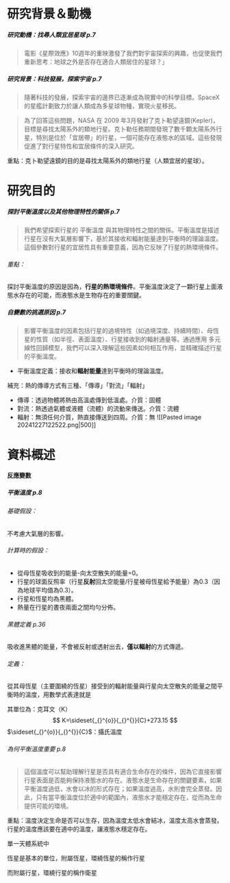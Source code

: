 # 研究背景＆動機
##### 研究動機：找尋人類宜居星球 p.7
>電影《星際效應》10週年的重映激發了我們對宇宙探索的興趣，也促使我們重新思考：地球之外是否存在適合人類居住的星球？」

##### 研究背景：科技發展，探索宇宙 p.7
>隨著科技的發展，探索宇宙的邊界已逐漸成為現實中的科學目標。SpaceX 的星艦計劃致力於讓人類成為多星球物種，實現火星移民。

>為了回答這些問題，NASA 在 2009 年3月發射了克卜勒望遠鏡(Kepler)，目標是尋找太陽系外的類地行星。克卜勒任務期間發現了數千顆太陽系外行星，特別是位於「宜居帶」的行星，一個可能存在液態水的區域。這些發現促進了對行星特性和宜居條件的深入研究。

重點：克卜勒望遠鏡的目的是尋找太陽系外的類地行星（人類宜居的星球）。

# 研究目的

##### 探討平衡溫度以及其他物理特性的關係 p.7
>我們希望探索行星的 平衡溫度 與其物理特性之間的關係。平衡溫度是描述行星在沒有大氣層影響下，基於其接收和輻射能量達到平衡時的理論溫度。這個參數對行星的宜居性具有重要意義，因為它反映了行星的熱環境條件。

###### 重點：
探討平衡溫度的原因是因為，**行星的熱環境條件**。平衡溫度決定了一顆行星上面液態水存在的可能，而液態水是生物存在的重要關鍵。

##### 自變數的挑選原因 p.7
>影響平衡溫度的因素包括行星的過境特性（如過境深度、持續時間）、母恆星的性質（如半徑、表面溫度）、行星接收到的輻射通量等。通過應用 多元線性回歸模型，我們可以深入理解這些因素如何相互作用，並精確描述行星的平衡溫度。

- 平衡溫度定義：接收和**輻射能量**達到平衡時的理論溫度。

補充：熱的傳導方式有三種、「傳導」「對流」「輻射」
- 傳導：透過物體將熱由高溫處傳到低溫處。介質：固體
- 對流：熱透過氣體或液體（流體）的流動來傳送。介質：流體
- 輻射：無須任何介質，熱直接傳送到四周。介質：無
![[Pasted image 20241227122522.png|500]]

# 資料概述
#### 反應變數
##### 平衡溫度 p.8
###### 基礎假設：
不考慮大氣層的影響。
###### 計算時的假設：
- 從母恆星吸收到的能量-向太空散失的能量=0。
- 行星的球面反照率（行星**反射**回太空能量/行星被母恆星給予能量）為0.3（因為地球平均值為0.3）。
- 行星和恆星均為黑體。
- 熱量在行星的晝夜兩面之間均勻分佈。

###### 黑體定義 p.36
吸收進黑體的能量，不會被反射或透射出去，**僅以輻射**的方式傳遞。

###### 定義：
從其母恆星（主要圍繞的恆星）接受到的輻射能量與行星向太空散失的能量之間平衡時的溫度，用數學式表達就是

其單位為：克耳文（K）
$$
K=\sideset{_{}^{o}}{_{}^{}}{C}+273.15
$$
$\sideset{_{}^{o}}{_{}^{}}{C}$：攝氏溫度

###### 為何平衡溫度重要 p.8
>這個溫度可以幫助理解行星是否具有適合生命存在的條件，因為它直接影響行星表面是否能夠保持液態水的存在。液態水是生命存在的關鍵要素，如果平衡溫度過低，水會以冰的形式存在；如果溫度過高，水則會完全蒸發。因此，只有當平衡溫度位於適中的範圍內，液態水才能穩定存在，從而為生命提供可能的環境。

重點：溫度決定生命是否可以生存，因為溫度太低水會結冰，溫度太高水會蒸發。行星的溫度應該要在適中的溫度，讓液態水穩定存在。



單一天體系統中  

恆星是基本的單位，附屬恆星，環繞恆星的稱作行星  
  
而附屬行星，環繞行星的稱作衛星